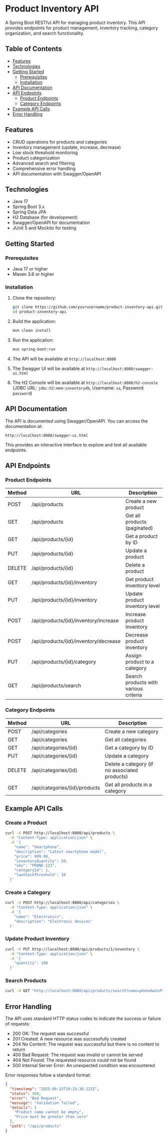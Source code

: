 # Product Inventory API

A Spring Boot RESTful API for managing product inventory. This API provides endpoints for product management, inventory tracking, category organization, and search functionality.

## Table of Contents

- [Features](#features)
- [Technologies](#technologies)
- [Getting Started](#getting-started)
  - [Prerequisites](#prerequisites)
  - [Installation](#installation)
- [API Documentation](#api-documentation)
- [API Endpoints](#api-endpoints)
  - [Product Endpoints](#product-endpoints)
  - [Category Endpoints](#category-endpoints)
- [Example API Calls](#example-api-calls)
- [Error Handling](#error-handling)

## Features

- CRUD operations for products and categories
- Inventory management (update, increase, decrease)
- Low stock threshold monitoring
- Product categorization
- Advanced search and filtering
- Comprehensive error handling
- API documentation with Swagger/OpenAPI

## Technologies

- Java 17
- Spring Boot 3.x
- Spring Data JPA
- H2 Database (for development)
- Swagger/OpenAPI for documentation
- JUnit 5 and Mockito for testing

## Getting Started

### Prerequisites

- Java 17 or higher
- Maven 3.6 or higher

### Installation

1. Clone the repository:
   ```bash
   git clone https://github.com/yourusername/product-inventory-api.git
   cd product-inventory-api
   ```

2. Build the application:
   ```bash
   mvn clean install
   ```

3. Run the application:
   ```bash
   mvn spring-boot:run
   ```

4. The API will be available at `http://localhost:8080`
5. The Swagger UI will be available at `http://localhost:8080/swagger-ui.html`
6. The H2 Console will be available at `http://localhost:8080/h2-console` (JDBC URL: `jdbc:h2:mem:inventorydb`, Username: `sa`, Password: `password`)

## API Documentation

The API is documented using Swagger/OpenAPI. You can access the documentation at:

```
http://localhost:8080/swagger-ui.html
```

This provides an interactive interface to explore and test all available endpoints.

## API Endpoints

### Product Endpoints

| Method | URL                                   | Description                           |
| ------ | ------------------------------------- | ------------------------------------- |
| POST   | /api/products                         | Create a new product                  |
| GET    | /api/products                         | Get all products (paginated)          |
| GET    | /api/products/{id}                    | Get a product by ID                   |
| PUT    | /api/products/{id}                    | Update a product                      |
| DELETE | /api/products/{id}                    | Delete a product                      |
| GET    | /api/products/{id}/inventory          | Get product inventory level           |
| PUT    | /api/products/{id}/inventory          | Update product inventory level        |
| POST   | /api/products/{id}/inventory/increase | Increase product inventory            |
| POST   | /api/products/{id}/inventory/decrease | Decrease product inventory            |
| PUT    | /api/products/{id}/category           | Assign product to a category          |
| GET    | /api/products/search                  | Search products with various criteria |

### Category Endpoints

| Method | URL                           | Description                                   |
| ------ | ----------------------------- | --------------------------------------------- |
| POST   | /api/categories               | Create a new category                         |
| GET    | /api/categories               | Get all categories                            |
| GET    | /api/categories/{id}          | Get a category by ID                          |
| PUT    | /api/categories/{id}          | Update a category                             |
| DELETE | /api/categories/{id}          | Delete a category (if no associated products) |
| GET    | /api/categories/{id}/products | Get all products in a category                |

## Example API Calls

### Create a Product

```bash
curl -X POST http://localhost:8080/api/products \
  -H "Content-Type: application/json" \
  -d '{
    "name": "Smartphone",
    "description": "Latest smartphone model",
    "price": 999.99,
    "inventoryQuantity": 50,
    "sku": "PHONE-123",
    "categoryId": 1,
    "lowStockThreshold": 10
  }'
```

### Create a Category

```bash
curl -X POST http://localhost:8080/api/categories \
  -H "Content-Type: application/json" \
  -d '{
    "name": "Electronics",
    "description": "Electronic devices"
  }'
```

### Update Product Inventory

```bash
curl -X PUT http://localhost:8080/api/products/1/inventory \
  -H "Content-Type: application/json" \
  -d '{
    "quantity": 100
  }'
```

### Search Products

```bash
curl -X GET "http://localhost:8080/api/products/search?name=phone&minPrice=500&maxPrice=1500&inStock=true"
```

## Error Handling

The API uses standard HTTP status codes to indicate the success or failure of requests:

- 200 OK: The request was successful
- 201 Created: A new resource was successfully created
- 204 No Content: The request was successful but there is no content to return
- 400 Bad Request: The request was invalid or cannot be served
- 404 Not Found: The requested resource could not be found
- 500 Internal Server Error: An unexpected condition was encountered

Error responses follow a standard format:

```json
{
  "timestamp": "2025-06-23T10:15:30.123Z",
  "status": 400,
  "error": "Bad Request",
  "message": "Validation failed",
  "details": [
    "Product name cannot be empty",
    "Price must be greater than zero"
  ],
  "path": "/api/products"
}
```